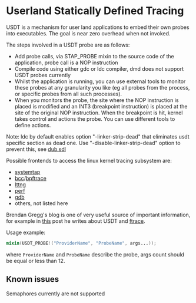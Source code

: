 # Userland Statically Defined Tracing

USDT is a mechanism for user land applications to embed their own probes into executables. The goal is near zero overhead when not invoked.

The steps involved in a USDT probe are as follows:

- Add probe calls, via STAP_PROBE mixin to the source code of the application, probe call is a NOP instruction
- Compile code using either gdc or ldc compiler, dmd does not support USDT probes currently
- Whilst the application is running, you can use external tools to monitor these probes at any granularity you like (eg all probes from the process, or specific probes from all such processes).
- When you monitors the probe, the site where the NOP instruction is placed is modified and an INT3 (breakpoint instruction) is placed at the site of the original NOP instruction. When the breakpoint is hit, kernel takes control and actions the probe. You can use different tools to define actions.

Note: ldc by default enables option "-linker-strip-dead" that eliminates usdt specific section as dead one. Use "-disable-linker-strip-dead" option to prevent this, see [dub.sdl](dub.sdl)

Possible frontends to access the linux kernel tracing subsystem are:
- [systemtap](https://www.sourceware.org/systemtap/)
- [bcc](https://github.com/iovisor/bcc)/[bpftrace](https://github.com/iovisor/bpftrace)
- [lttng](https://github.com/lttng)
- [perf](https://github.com/brendangregg/perf-tools)
- [gdb](https://www.gnu.org/software/gdb/)
- others, not listed here

Brendan Gregg's blog is one of very useful source of important information, for example in [this](http://www.brendangregg.com/blog/2015-07-03/hacking-linux-usdt-ftrace.html) post he writes about USDT and [ftrace](https://www.kernel.org/doc/html/v5.2/trace/ftrace.html).

Usage example:
```D
mixin(USDT_PROBE!("ProviderName", "ProbeName", args...));
```
where `ProviderName` and `ProbeName` describe the probe, args count should be equal or less than 12.

## Known issues
Semaphores currently are not supported